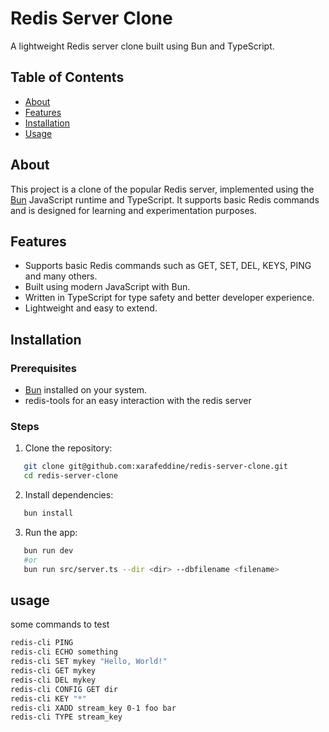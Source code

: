 # Redis Server Clone

A lightweight Redis server clone built using Bun and TypeScript.

## Table of Contents

- [About](#about)
- [Features](#features)
- [Installation](#installation)
- [Usage](#usage)

## About

This project is a clone of the popular Redis server, implemented using the [Bun](https://bun.sh) JavaScript runtime and TypeScript. It supports basic Redis commands and is designed for learning and experimentation purposes.

## Features

- Supports basic Redis commands such as GET, SET, DEL, KEYS, PING and many others.
- Built using modern JavaScript with Bun.
- Written in TypeScript for type safety and better developer experience.
- Lightweight and easy to extend.

## Installation

### Prerequisites

- [Bun](https://bun.sh) installed on your system.
- redis-tools for an easy interaction with the redis server

### Steps

1. Clone the repository:

```sh
   git clone git@github.com:xarafeddine/redis-server-clone.git
   cd redis-server-clone
```

2. Install dependencies:

```sh
   bun install
```

3. Run the app:

```sh
   bun run dev
   #or
   bun run src/server.ts --dir <dir> --dbfilename <filename>
```

## usage

some commands to test

```sh
redis-cli PING
redis-cli ECHO something
redis-cli SET mykey "Hello, World!"
redis-cli GET mykey
redis-cli DEL mykey
redis-cli CONFIG GET dir
redis-cli KEY "*"
redis-cli XADD stream_key 0-1 foo bar
redis-cli TYPE stream_key
```
